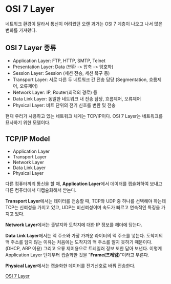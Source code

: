 # OSI 7 Layer
네트워크 환경이 달라서 통신이 어려웠던 오랜 과거는 OSI 7 계층이 나오고 나서 많은 변화를 가져왔다.   

## OSI 7 Layer 종류
* Application Layer: FTP, HTTP, SMTP, Telnet
* Presentation Layer: Data (변환 -> 압축 -> 암호화)
* Session Layer: Session (세션 전송, 세션 복구 등)
* Transport Layer: 서로 다른 두 네트워크 간 전송 담당 (Segmentation, 흐름제어, 오류제어)
* Network Layer: IP, Router(최적의 경로) 등
* Data Link Layer: 동일한 네트워크 내 전송 담당, 흐름제어, 오류제어
* Physical Layer: 비트 단위의 전기 신호를 변환 및 전송   

현재 우리가 사용하고 있는 네트워크 체계는 TCP/IP이다. OSI 7 Layer는 네트워크를 묘사하기 위한 모델이다.   

## TCP/IP Model
* Application Layer
* Transport Layer
* Network Layer
* Data Link Layer
* Physical Layer   

다른 컴퓨터끼리 통신을 할 때, <b>Application Layer</b>에서 데이터를 캡슐화하여 보내고 다른 컴퓨터에서 디캡슐화해서 받는다.   

<b>Transport Layer</b>에서는 데이터를 전송할 때, TCP와 UDP 중 하나를 선택해야 하는데 TCP는 신뢰성을 가지고 있고, UDP는 비신뢰성이며 속도가 빠르고 연속적인 특징을 가지고 있다.   

<b>Network Layer</b>에서는 출발지와 도착지에 대한 IP 정보를 헤더에 담는다.   

<b>Data Link Layer</b>에서는 맥 주소와 가장 가까운 라이터의 맥 주소를 넣는다. 도착지의 맥 주소를 담지 않는 이유는 처음에는 도착지의 맥 주소를 알지 못하기 때문이다. (DHCP, ARP 이용) 그리고 오류 제어용으로 트레일러 정보 또한 담아 보낸다. 이렇게 Application Layer 단계부터 캡슐화한 것을 "<b>Frame(프레임)</b>"이라고 부른다.   

<b>Physical Layer</b>에서는 캡슐화한 데이터를 전기신호로 바꿔 전송한다.   

[OSI 7 Layer](https://www.youtube.com/watch?v=Fl_PSiIwtEo)